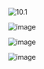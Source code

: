  
![10.1](https://user-images.githubusercontent.com/106834223/222705088-7ec450a0-9c6c-4738-b570-3896cf1fabb6.png)


![image](https://user-images.githubusercontent.com/106834223/222706636-d9f919d3-125a-46ea-94e6-16f9a95202db.png)

![image](https://user-images.githubusercontent.com/106834223/222708135-18ea9df7-473f-49f2-ace0-6eb84c4f1269.png)

![image](https://user-images.githubusercontent.com/106834223/222709093-d496a988-e17a-41bd-a0e6-a9548346137c.png)

